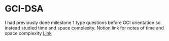 # GCI-DSA
I had previously done milestone 1 type questions before GCI orientation so instead studied time and space complexity.
Notion link for notes of time and space complexity <a href="https://www.notion.so/Analysis-of-algorithms-1a87a7a389e2492e9d8079585cea89c2">Link</a>
